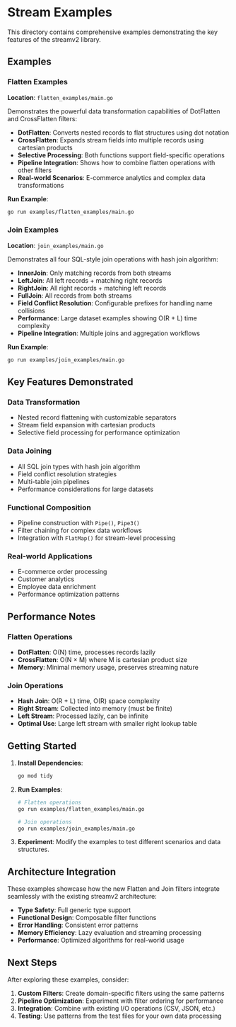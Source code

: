 # Stream Examples

This directory contains comprehensive examples demonstrating the key features of the streamv2 library.

## Examples

### Flatten Examples
**Location**: `flatten_examples/main.go`

Demonstrates the powerful data transformation capabilities of DotFlatten and CrossFlatten filters:

- **DotFlatten**: Converts nested records to flat structures using dot notation
- **CrossFlatten**: Expands stream fields into multiple records using cartesian products
- **Selective Processing**: Both functions support field-specific operations
- **Pipeline Integration**: Shows how to combine flatten operations with other filters
- **Real-world Scenarios**: E-commerce analytics and complex data transformations

**Run Example**:
```bash
go run examples/flatten_examples/main.go
```

### Join Examples  
**Location**: `join_examples/main.go`

Demonstrates all four SQL-style join operations with hash join algorithm:

- **InnerJoin**: Only matching records from both streams
- **LeftJoin**: All left records + matching right records  
- **RightJoin**: All right records + matching left records
- **FullJoin**: All records from both streams
- **Field Conflict Resolution**: Configurable prefixes for handling name collisions
- **Performance**: Large dataset examples showing O(R + L) time complexity
- **Pipeline Integration**: Multiple joins and aggregation workflows

**Run Example**:
```bash
go run examples/join_examples/main.go
```

## Key Features Demonstrated

### Data Transformation
- Nested record flattening with customizable separators
- Stream field expansion with cartesian products
- Selective field processing for performance optimization

### Data Joining
- All SQL join types with hash join algorithm
- Field conflict resolution strategies
- Multi-table join pipelines
- Performance considerations for large datasets

### Functional Composition
- Pipeline construction with `Pipe()`, `Pipe3()`
- Filter chaining for complex data workflows
- Integration with `FlatMap()` for stream-level processing

### Real-world Applications
- E-commerce order processing
- Customer analytics
- Employee data enrichment
- Performance optimization patterns

## Performance Notes

### Flatten Operations
- **DotFlatten**: O(N) time, processes records lazily
- **CrossFlatten**: O(N × M) where M is cartesian product size
- **Memory**: Minimal memory usage, preserves streaming nature

### Join Operations
- **Hash Join**: O(R + L) time, O(R) space complexity
- **Right Stream**: Collected into memory (must be finite)
- **Left Stream**: Processed lazily, can be infinite
- **Optimal Use**: Large left stream with smaller right lookup table

## Getting Started

1. **Install Dependencies**:
   ```bash
   go mod tidy
   ```

2. **Run Examples**:
   ```bash
   # Flatten operations
   go run examples/flatten_examples/main.go

   # Join operations
   go run examples/join_examples/main.go
   ```

3. **Experiment**: Modify the examples to test different scenarios and data structures.

## Architecture Integration

These examples showcase how the new Flatten and Join filters integrate seamlessly with the existing streamv2 architecture:

- **Type Safety**: Full generic type support
- **Functional Design**: Composable filter functions
- **Error Handling**: Consistent error patterns
- **Memory Efficiency**: Lazy evaluation and streaming processing
- **Performance**: Optimized algorithms for real-world usage

## Next Steps

After exploring these examples, consider:

1. **Custom Filters**: Create domain-specific filters using the same patterns
2. **Pipeline Optimization**: Experiment with filter ordering for performance
3. **Integration**: Combine with existing I/O operations (CSV, JSON, etc.)
4. **Testing**: Use patterns from the test files for your own data processing